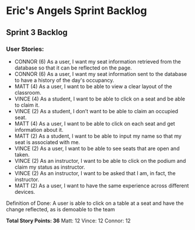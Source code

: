 # Eric's Angels Sprint Backlog
## **Sprint 3 Backlog**

### User Stories:
- CONNOR (6) As a user, I want my seat information retrieved from the database so that it can be reflected on the page.
- CONNOR (6) As a user, I want my seat information sent to the database to have a history of the day's occupancy.
- MATT (4) As a user, I want to be able to view a clear layout of the classroom.
- VINCE (4) As a student, I want to be able to click on a seat and be able to claim it.
- VINCE (2) As a student, I don’t want to be able to claim an occupied seat.
- MATT (4) As a user, I want to be able to click on each seat and get information about it.
- MATT (2) As a student, I want to be able to input my name so that my seat is associated with me.
- VINCE (2) As a user, I want to be able to see seats that are open and taken.
- VINCE (2) As an instructor,  I want to be able to click on the podium and claim my status as instructor.
- VINCE (2) As an instructor, I want to be asked that I am, in fact, the instructor.
- MATT (2) As a user, I want to have the same experience across different devices.

Definition of Done:
A user is able to click on a table at a seat and have the change reflected, as is
demoable to the team

**Total Story Points: 36**
Matt: 12
Vince: 12
Connor: 12
